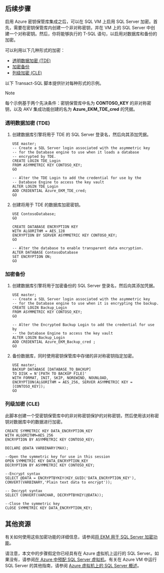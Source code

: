 ## 后续步骤
启用 Azure 密钥保管库集成之后，可以在 SQL VM 上启用 SQL Server 加密。首先，需要在密钥保管库内创建一个非对称密钥，并在 VM 上的 SQL Server 中创建一个对称密钥。然后，你将能够执行的 T-SQL 语句，以启用对数据库和备份的加密。

可以利用以下几种形式的加密：

- [透明数据加密 (TDE)](https://msdn.microsoft.com/zh-cn/library/bb934049.aspx)
- [加密备份](https://msdn.microsoft.com/zh-cn/library/dn449489.aspx)
- [列级加密 (CLE)](https://msdn.microsoft.com/zh-cn/library/ms173744.aspx)

以下 Transact-SQL 脚本提供针对每种形式的示例。

>[!NOTE]
> 每个示例基于两个先决条件：密钥保管库中名为 **CONTOSO\_KEY** 的非对称密钥，以及 AKV 集成功能创建的名为 **Azure\_EKM\_TDE\_cred** 的凭据。

### 透明数据加密 (TDE)
1. 创建数据库引擎将用于 TDE 的 SQL Server 登录名，然后向其添加凭据。

    ```
    USE master;
    -- Create a SQL Server login associated with the asymmetric key 
    -- for the Database engine to use when it loads a database 
    -- encrypted by TDE.
    CREATE LOGIN TDE_Login 
    FROM ASYMMETRIC KEY CONTOSO_KEY;
    GO

    -- Alter the TDE Login to add the credential for use by the 
    -- Database Engine to access the key vault
    ALTER LOGIN TDE_Login 
    ADD CREDENTIAL Azure_EKM_TDE_cred;
    GO
    ```

2. 创建将用于 TDE 的数据库加密密钥。

    ```
    USE ContosoDatabase;
    GO

    CREATE DATABASE ENCRYPTION KEY 
    WITH ALGORITHM = AES_128 
    ENCRYPTION BY SERVER ASYMMETRIC KEY CONTOSO_KEY;
    GO

    -- Alter the database to enable transparent data encryption.
    ALTER DATABASE ContosoDatabase 
    SET ENCRYPTION ON;
    GO
    ```

### 加密备份
1. 创建数据库引擎将用于加密备份的 SQL Server 登录名，然后向其添加凭据。

    ```
    USE master;
    -- Create a SQL Server login associated with the asymmetric key 
    -- for the Database engine to use when it is encrypting the backup.
    CREATE LOGIN Backup_Login 
    FROM ASYMMETRIC KEY CONTOSO_KEY;
    GO 

    -- Alter the Encrypted Backup Login to add the credential for use by 
    -- the Database Engine to access the key vault
    ALTER LOGIN Backup_Login 
    ADD CREDENTIAL Azure_EKM_Backup_cred ;
    GO
    ```

2. 备份数据库，同时使用密钥保管库中存储的非对称密钥指定加密。

    ```
    USE master;
    BACKUP DATABASE [DATABASE_TO_BACKUP]
    TO DISK = N'[PATH TO BACKUP FILE]' 
    WITH FORMAT, INIT, SKIP, NOREWIND, NOUNLOAD, 
    ENCRYPTION(ALGORITHM = AES_256, SERVER ASYMMETRIC KEY = [CONTOSO_KEY]);
    GO
    ```

### 列级加密 (CLE)
此脚本创建一个受密钥保管库中的非对称密钥保护的对称密钥，然后使用该对称密钥对数据库中的数据进行加密。

```
CREATE SYMMETRIC KEY DATA_ENCRYPTION_KEY
WITH ALGORITHM=AES_256
ENCRYPTION BY ASYMMETRIC KEY CONTOSO_KEY;

DECLARE @DATA VARBINARY(MAX);

--Open the symmetric key for use in this session
OPEN SYMMETRIC KEY DATA_ENCRYPTION_KEY 
DECRYPTION BY ASYMMETRIC KEY CONTOSO_KEY;

--Encrypt syntax
SELECT @DATA = ENCRYPTBYKEY(KEY_GUID('DATA_ENCRYPTION_KEY'), CONVERT(VARBINARY,'Plain text data to encrypt'));

-- Decrypt syntax
SELECT CONVERT(VARCHAR, DECRYPTBYKEY(@DATA));

--Close the symmetric key
CLOSE SYMMETRIC KEY DATA_ENCRYPTION_KEY;
```

## 其他资源
有关如何使用这些加密功能的详细信息，请参阅[将 EKM 用于 SQL Server 加密功能](https://msdn.microsoft.com/zh-cn/library/dn198405.aspx#UsesOfEKM)。

请注意，本文中的步骤假定你已经具有在 Azure 虚拟机上运行的 SQL Server。如果没有，请参阅[在 Azure 中预配 SQL Server 虚拟机](../articles/virtual-machines/virtual-machines-windows-classic-ps-sql-create.md)。有关在 Azure VM 中运行 SQL Server 的其他指南，请参阅 [Azure 虚拟机上的 SQL Server 概述](../articles/virtual-machines/virtual-machines-windows-sql-server-iaas-overview.md)。

<!---HONumber=Mooncake_0215_2016-->